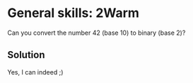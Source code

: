 # General skills: 2Warm
Can you convert the number 42 (base 10) to binary (base 2)?

## Solution
Yes, I can indeed ;)